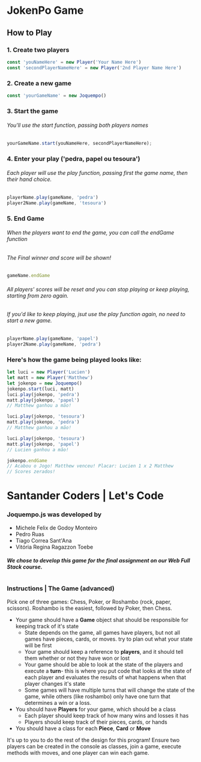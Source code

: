 # JokenPo Game </h1>

## How to Play
### 1. Create two players
```js
const 'youNameHere' = new Player('Your Name Here')
const 'secondPlayerNameHere' = new Player('2nd Player Name Here')
```

### 2. Create a new game
```js
const 'yourGameName' = new Joquempo()
```

### 3. Start the game
###### You'll use the *start* function, passing both players names
```js
yourGameName.start(youNameHere, secondPlayerNameHere);
```

### 4. Enter your play ('pedra, papel ou tesoura')
###### Each player will use the *play* function, passing first the game name, then their hand choice.
```js
playerName.play(gameName, 'pedra')
player2Name.play(gameName, 'tesoura')
```

### 5. End Game
###### When the players want to end the game, you can call the *endGame* function
###### The Final winner and score will be shown!

```js
gameName.endGame
```
###### All players' scores will be reset and you can stop playing or keep playing, starting from zero again.
###### If you'd like to keep playing, jsut use the *play* function again, no need to start a new game.
```js
playerName.play(gameName, 'papel')
player2Name.play(gameName, 'pedra')
```

### Here's how the game being played looks like:
```js
let luci = new Player('Lucien')
let matt = new Player('Matthew')
let jokenpo = new Joquempo()
jokenpo.start(luci, matt)
luci.play(jokenpo, 'pedra')
matt.play(jokenpo, 'papel')
// Matthew ganhou a mão!

luci.play(jokenpo, 'tesoura')
matt.play(jokenpo, 'pedra')
// Matthew ganhou a mão!

luci.play(jokenpo, 'tesoura')
matt.play(jokenpo, 'papel')
// Lucien ganhou a mão!

jokenpo.endGame
// Acabou o Jogo! Matthew venceu! Placar: Lucien 1 x 2 Matthew
// Scores zerados!
```

#
# Santander Coders | Let's Code
### Joquempo.js was developed by
* Michele Felix de Godoy Monteiro
* Pedro Ruas
* Tiago Correa Sant'Ana
* Vitória Regina Ragazzon Toebe
##### We chose to develop this game for the final assignment on our Web Full Stack course.
#

### Instructions | The Game (advanced)
Pick one of three games: Chess, Poker, or Roshambo (rock, paper, scissors). Roshambo is the easiest, followed by Poker, then Chess.

* Your game should have a **Game** object shat should be responsible for keeping track of it's state
	* State depends on the game, all games have players, but not all games have pieces, cards, or moves. try to plan out what your state will be first
	* Your game should keep a reference to **players**, and it should tell them whether or not they have won or lost
	* Your game should be able to look at the state of the players and execute a **turn**- this is where you put code that looks at the state of each player and evaluates the results of what happens when that player changes it's state
	* Some games will have multiple turns that will change the state of the game, while others (like roshambo) only have one turn that determines a win or a loss.
* You should have **Players** for your game, which should be a class
	* Each player should keep track of how many wins and losses it has
	* Players should keep track of their pieces, cards, or hands
* You should have a class for each **Piece**, **Card** or **Move**

It's up to you to do the rest of the design for this program! Ensure two players can be created in the console as classes, join a game, execute methods with moves, and one player can win each game.
